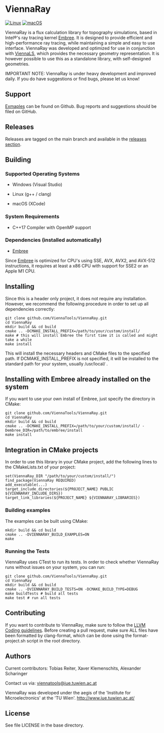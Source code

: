 # ViennaRay
[![Linux](https://github.com/ViennaTools/ViennaRay/actions/workflows/linux_test.yml/badge.svg)](https://github.com/ViennaTools/ViennaRay/actions/workflows/linux_test.yml)
[![macOS](https://github.com/ViennaTools/ViennaRay/actions/workflows/macos_test.yml/badge.svg)](https://github.com/ViennaTools/ViennaRay/actions/workflows/macos_test.yml)

ViennaRay is a flux calculation library for topography simulations, based in Intel®'s ray tracing kernel [Embree](https://www.embree.org/). It is designed to provide efficient and high-performance ray tracing, while maintaining a simple and easy to use interface. ViennaRay was developed and optimized for use in conjunction with [ViennaLS](https://github.com/ViennaTools/ViennaLS), which provides the necessary geometry representation. It is however possible to use this as a standalone library, with self-designed geometries.

IMPORTANT NOTE: ViennaRay is under heavy development and improved daily. If you do have suggestions or find bugs, please let us know!

## Support

[Exmaples](https://github.com/ViennaTools/ViennaRay/tree/main/Examples) can be found on Github. Bug reports and suggestions should be filed on GitHub.

## Releases

Releases are tagged on the main branch and available in the [releases section](https://github.com/ViennaTools/ViennaRay/releases).

## Building

### Supported Operating Systems

* Windows (Visual Studio)

* Linux (g++ / clang)

* macOS (XCode)

### System Requirements

* C++17 Compiler with OpenMP support

### Dependencies (installed automatically)

* [Embree](https://github.com/embree/embree)

Since [Embree](https://www.embree.org/) is optimized for CPU's using SSE, AVX, AVX2, and AVX-512 instructions, it requires at least a x86 CPU with support for SSE2 or an Apple M1 CPU.

## Installing 

Since this is a header only project, it does not require any installation. However, we recommend the following procedure in order to set up all dependencies correctly:

```
git clone github.com/ViennaTools/ViennaRay.git
cd ViennaRay
mkdir build && cd build
cmake .. -DCMAKE_INSTALL_PREFIX=/path/to/your/custom/install/
make # this will install Embree the first time it is called and might take a while
make install
```

This will install the necessary headers and CMake files to the specified path. If DCMAKE_INSTALL_PREFIX is not specified, it will be installed to the standard path for your system, usually /usr/local/ .

## Installing with Embree already installed on the system

If you want to use your own install of Embree, just specify the directory in CMake:

```
git clone github.com/ViennaTools/ViennaRay.git
cd ViennaRay
mkdir build && cd build
cmake .. -DCMAKE_INSTALL_PREFIX=/path/to/your/custom/install/ -Dembree_DIR=/path/to/embree/install
make install
```

## Integration in CMake projects

In order to use this library in your CMake project, add the following lines to the CMakeLists.txt of your project:

```
set(ViennaRay_DIR "/path/to/your/custom/install/")
find_package(ViennaRay REQUIRED)
add_executable(...)
target_include_directories(${PROJECT_NAME} PUBLIC ${VIENNARAY_INCLUDE_DIRS})
target_link_libraries(${PROJECT_NAME} ${VIENNARAY_LIBRARIES})
```

### Building examples

The examples can be built using CMake:

```
mkdir build && cd build
cmake .. -DVIENNARAY_BUILD_EXAMPLES=ON
make
```

### Running the Tests

ViennaRay uses CTest to run its tests.
In order to check whether ViennaRay runs without issues on your system, you can run:

```
git clone github.com/ViennaTools/ViennaRay.git
cd ViennaRay
mkdir build && cd build
cmake .. -DVIENNARAY_BUILD_TESTS=ON -DCMAKE_BUILD_TYPE=DEBUG
make buildTests # build all tests
make test # run all tests
```

## Contributing

If you want to contribute to ViennaRay, make sure to follow the [LLVM Coding guidelines](https://llvm.org/docs/CodingStandards.html). Before creating a pull request, make sure ALL files have been formatted by clang-format, which can be done using the format-project.sh script in the root directory.

## Authors

Current contributors: Tobias Reiter, Xaver Klemenschits, Alexander Scharinger

Contact us via: viennatools@iue.tuwien.ac.at

ViennaRay was developed under the aegis of the 'Institute for Microelectronics' at the 'TU Wien'.
http://www.iue.tuwien.ac.at/

License
--------------------------
See file LICENSE in the base directory.